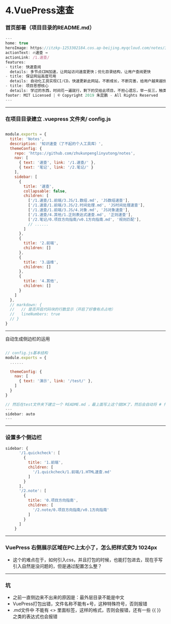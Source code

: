# 4.VuePress速查

### 首页部署（项目目录的README.md）

```javascript
---
home: true
heroImage: https://itzkp-1253302184.cos.ap-beijing.myqcloud.com/notes/3.png
actionText: 🔥速查 →
actionLink: /1.速查/
features:
- title: 快速查阅
  details: 多节点CDN加速，让网站访问速度更快；优化目录结构，让用户查阅更快
- title: 保证网站高度可用
  details: 自动化工具实现CI/CD，快速更新此网站，不断成长，不断完善，给用户越来越优质的体验
- title: 项目思想核心
  details: 学过的东西，时间花一遍就行，剩下的交给此项目，不担心遗忘，举一反三，触类旁通，这是项目达到的最终效果，此项目可能达不到最终效果，但是作为另一个可以达到此效果项目（no996happy）的前置知识库还是可以的
footer: MIT Licensed | © Copyright 2019 朱昆鹏 - All Rights Reserved
---
```

---

### 在项目目录建立 .vuepress 文件夹/ config.js

```javascript

module.exports = {
  title: 'Notes',
  description: '知识速查（了不起的个人工具库）',
  themeConfig: {
    repo: 'https://github.com/zhukunpenglinyutong/notes',
    nav: [
      { text: '速查', link: '/1.速查/' },
      { text: '笔记', link: '/2.笔记/' }
    ],
    sidebar: [
      {
        title: '速查',
        collapsable: false,
        children: [
          ['/1.速查/1.前端/3.JS/1.数组.md', 'JS数组速查'],
          ['/1.速查/1.前端/3.JS/2.时间处理.md', 'JS时间处理速查'],
          ['/1.速查/1.前端/3.JS/4.对象.md', 'JS对象速查'],
          ['/1.速查/4.其他/1.正则表达式速查.md', '正则速查'],
          ['/2.笔记/0.项目方向指南/v0.1方向指南.md', '规则匹配'],
          // ......
        ]
      },
      {
        title: '2.前端',
        children: []
      },
      {
        title: '3.运维',
        children: []
      },
      {
        title: '4.其他',
        children: []
      }
    ]
  },
  // markdown: {
  //   // 是否开启代码块的行数显示（开启了好像有点占地）
  //   lineNumbers: true
  // }
}

```

---

自动生成侧边栏的运用

```javascript

// config.js基本结构
module.exports = {
  ......

  themeConfig: {
    nav: [
      { text: '演示', link: '/test/' },
    ]
  }
}

// 然后在test文件夹下建立一个 README.md ，最上面写上这个就OK了，然后会自动将 # 作为一级，## 作为二级 ### 作为三级
---
sidebar: auto
---
```

---

### 设置多个侧边栏

```javascript
sidebar: {
      '/1.quickcheck': [
        {
          title: '1.前端',
          children: [
            '/1.quickcheck/1.前端/1.HTML速查.md'
          ]
        }
      ],
      '/2.note': [
        {
          title: '0.项目方向指南',
          children: [
            '/2.note/0.项目方向指南/v0.1方向指南'
          ]
        }
      ]
    }
```

---

### VuePress 右侧展示区域在PC上太小了，怎么把样式变为 1024px

- 这个的难点在于，如何引入css，并且打包的时候，也能打包进去，现在手写引入自然是没问题的，但是通过配置怎么整？

---

### 坑

- 之前一直侧边来不出来的原因是：最外层目录不能是中文
- VuePress打包出错，文件名称不能有+号，这种特殊符号，否则报错
- .md文件中 不能有 <> 里面标签，这样的格式，否则会报错，还有一些 {{ }} 之类的表达式也会报错